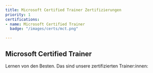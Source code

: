 ```yaml
---
title: Microsoft Certified Trainer Zertifizierungen
priority: 1
certifications:
- name: Microsoft Certified Trainer
  badge: "/images/certs/mct.png"

---
```

## Microsoft Certified Trainer

Lernen von den Besten. Das sind unsere zertifizierten Trainer:innen: